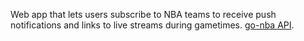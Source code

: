 Web app that lets users subscribe to NBA teams to receive push notifications and links to live streams during gametimes. [go-nba API](https://github.com/dbrudner/go-nba).
